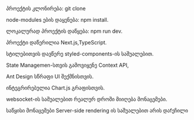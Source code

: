 პროექტის კლონირება: git clone <repository-url> 

node-modules ების დაყენება: npm install.

ლოკალურად პროექტის დაწყება: npm run dev.

პროექტი დაწერილია Next.js,TypeScript. 

სტილებითვის დავწერე styled-components-ის საშუალებით.

State Managemen-სთვის გამოვიყენე Context API,

Ant Design სწრაფი UI შექმნისთვის.

ინტეგრირებულია Chart.js  გრაფისთვის.

websocket-ის საშუალებით რეალურ დროში მიიღება მონაცემები.

საწყისი მონაცემები Server-side rendering ის საშუალებით არის დაfეჩილი



